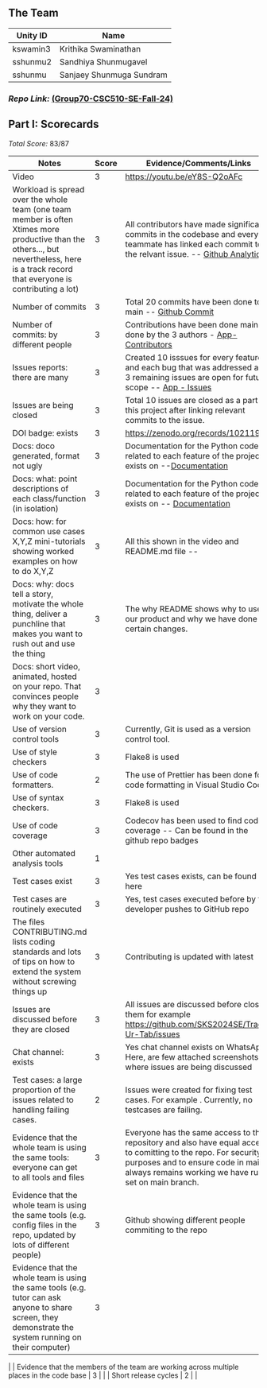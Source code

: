 ## The Team

| Unity ID | Name               |
| -------- | ------------------ |
| kswamin3  | Krithika Swaminathan      |
| sshunmu2  | Sandhiya Shunmugavel   |
| sshunmu  | Sanjaey Shunmuga Sundram     


### *Repo Link:* [(Group70-CSC510-SE-Fall-24)](https://github.com/SKS2024SE/Track-Ur-Tab)

## Part I: Scorecards
*Total Score:* 83/87

| Notes                                                                                                                                                                                     | Score | Evidence/Comments/Links                                                                                                                                                                                                    |
| ----------------------------------------------------------------------------------------------------------------------------------------------------------------------------------------- | ----- | -------------------------------------------------------------------------------------------------------------------------------------------------------------------------------------------------------------------------- |
| Video                                                                                                                                                                                     | 3     | https://youtu.be/eY8S-Q2oAFc                                                                                                                                                                                                             |
| Workload is spread over the whole team (one team member is often Xtimes more productive than the others..., but nevertheless, here is a track record that everyone is contributing a lot) | 3     | All contributors have made significant commits in the codebase and every teammate has linked each commit to the relvant issue. -- [Github Analytics](https://github.com/SKS2024SE/Track-Ur-Tab/pulse)
| Number of commits                                                                                                                                                                         | 3     | Total 20 commits have been done to main -- [Github Commit](https://github.com/SKS2024SE/Track-Ur-Tab/graphs/commit-activity) |
| Number of commits: by different people                                                                                                                                                    | 3     | Contributions have been done mainly done by the 3 authors - [App-Contributors](https://github.com/SKS2024SE/Track-Ur-Tab/graphs/contributors)                                                                                 |
| Issues reports: there are many                                                                                                                                                            | 3     | Created 10 isssues for every feature and each bug that was addressed and 3 remaining issues are open for future scope -- [App - Issues](https://github.com/SKS2024SE/Track-Ur-Tab/issues)                                                                   |
| Issues are being closed                                                                                                                                                                   | 3     | Total 10 issues are closed as a part of this project after linking relevant commits to the issue.                           |
| DOI badge: exists                                                                                                                                                                         | 3     |  https://zenodo.org/records/10211911                                              |
| Docs: doco generated, format not ugly                                                                                                                                                     | 3     | Documentation for the Python code related to each feature of the project exists on --[Documentation](https://github.com/SKS2024SE/Track-Ur-Tab/tree/main/Documentation)    |
| Docs: what: point descriptions of each class/function (in isolation)                                                                                                                      | 3     | Documentation for the Python code related to each feature of the project exists on -- [Documentation](https://github.com/SKS2024SE/Track-Ur-Tab/tree/main/Documentation) |
| Docs: how: for common use cases X,Y,Z mini-tutorials showing worked examples on how to do X,Y,Z                                                                                           | 3     | All this shown in the video and README.md file --                                                                                                                                                                                                                            |
| Docs: why: docs tell a story, motivate the whole thing, deliver a punchline that makes you want to rush out and use the thing                                                             | 3     | The why README shows why to use our product and why we have done certain changes.                                                                                                                                                                                                                      |
| Docs: short video, animated, hosted on your repo. That convinces people why they want to work on your code.                                                                               | 3     |                                                                                                                                                                                                                      |
| Use of version control tools                                                                                                                                                              | 3     | Currently, Git is used as a version control tool.                                                                                                                                                                                          |
| Use of style checkers                                                                                                                                                                     | 3     | Flake8 is used            |
| Use of code formatters.                                                                                                                                                                   | 2     | The use of Prettier has been done for code formatting in Visual Studio Code          |
| Use of syntax checkers.                                                                                                                                                                   | 3     | Flake8 is used         |
| Use of code coverage                                                                                                                                                                      | 3     | Codecov has been used to find code coverage -- Can be found in the github repo badges                                                                                                                                                                                 |
| Other automated analysis tools                                                                                                                                                            | 1     |                        |
| Test cases exist                                                                                                                                                                          | 3     | Yes test cases exists, can be found here                                                                                                                                                                                                                  |
| Test cases are routinely executed                                                                                                                                                         | 3     | Yes, test cases executed before by the developer pushes to GitHub repo                                                                                                                                                                                                                    |
| The files CONTRIBUTING.md lists coding standards and lots of tips on how to extend the system without screwing things up                                                                  | 3     | Contributing is updated with latest                                                    |
| Issues are discussed before they are closed                                                                                                                                               | 3     | All issues are discussed before closing them for example https://github.com/SKS2024SE/Track-Ur-Tab/issues                                                                      |
| Chat channel: exists                                                                                                                                                                      | 3     | Yes chat channel exists on WhatsApp. Here, are few attached screenshots where issues are being discussed     |
| Test cases: a large proportion of the issues related to handling failing cases.                                                                                                           | 2     | Issues were created for fixing test cases. For example . Currently, no testcases are failing.                                                                                                                                                                                                                        |
| Evidence that the whole team is using the same tools: everyone can get to all tools and files                                                                                             | 3     | Everyone has the same access to the repository and also have equal access to comitting to the repo. For security purposes and to ensure code in main always remains working we have rules set on main branch.                                                                                                                                                                                            |
| Evidence that the whole team is using the same tools (e.g. config files in the repo, updated by lots of different people)                                                                 | 3     | Github showing different people commiting to the repo                                                                                                                                                                                                                          |
| Evidence that the whole team is using the same tools (e.g. tutor can ask anyone to share screen, they demonstrate the system running on their computer)                                   | 3     |
|
| Evidence that the members of the team are working across multiple places in the code base                                                                                                 | 3     |                                                                                                                                                                                                                        |
| Short release cycles                                                                                                                                                                      | 2     |                                     |
